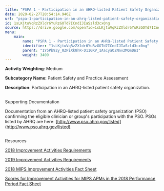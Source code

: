 ```yaml
---
title: "PSPA 1 - Participation in an AHRQ-listed Patient Safety Organization"
date: 2020-02-27T20:54:14.946Z
url: "pspa-1-participation-in-an-ahrq-listed-patient-safety-organization.md"
id: 1sLKjtuVqRzZXldr6YuRzGOTd7ICndIJIaSzld3cx0ng
source: https://drive.google.com/open?id=1sLKjtuVqRzZXldr6YuRzGOTd7ICndIJIaSzld3cx0ng
menu:
    main:
        name: "PSPA 1 - Participation in an AHRQ-listed Patient Safety Organization"
        identifier: "1sLKjtuVqRzZXldr6YuRzGOTd7ICndIJIaSzld3cx0ng"
        parent: "1YbPb92y_0ZPiXk8hR-D11GKV_1AacyaOZNnv2MQmDWI"
        weight: 3400
---
```









**Activity Weighting**: Medium

**Subcategory Name**: Patient Safety and Practice Assessment

**Description**: Participation in an AHRQ-listed patient safety organization.







## 

Supporting Documentation

Documentation from an AHRQ-listed patient safety organization (PSO) confirming the eligible clinician or group's participation with the PSO. PSOs listed by AHRQ are here: [http://www.pso.ahrq.gov/listed](http://www.pso.ahrq.gov/listed)







## 

Resources

[2018 Improvement Activities Requirements](https://qpp.cms.gov/mips/improvement-activities?py=2018)

[2019 Improvement Activities Requirements](https://qpp.cms.gov/mips/improvement-activities?py=2019)

[2018 MIPS Improvement Activities Fact Sheet](https://qpp.cms.gov/resource/2018%20MIPS%20Improvement%20Activities%20Fact%20Sheet)

[Scores for Improvement Activities for MIPS APMs in the 2018 Performance Period Fact Sheet](https://qpp.cms.gov/resource/2018%20MIPS%20APMs%20improvement%20Activities%20scores%20fact%20sheet)


